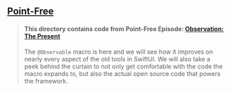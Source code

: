 ## [Point-Free](https://www.pointfree.co)

> #### This directory contains code from Point-Free Episode: [Observation: The Present](https://www.pointfree.co/episodes/ep253-observation-the-present)
>
> The `@Observable` macro is here and we will see how it improves on nearly every aspect of the old tools in SwiftUI. We will also take a peek behind the curtain to not only get comfortable with the code the macro expands to, but also the actual open source code that powers the framework.
